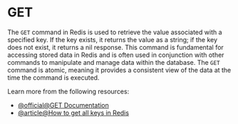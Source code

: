 # GET

The `GET` command in Redis is used to retrieve the value associated with a specified key. If the key exists, it returns the value as a string; if the key does not exist, it returns a nil response. This command is fundamental for accessing stored data in Redis and is often used in conjunction with other commands to manipulate and manage data within the database. The `GET` command is atomic, meaning it provides a consistent view of the data at the time the command is executed.

Learn more from the following resources:

- [@official@GET Documentation](https://redis.io/docs/latest/commands/get/)
- [@article@How to get all keys in Redis](https://www.atlassian.com/data/admin/how-to-get-all-keys-in-redis)
